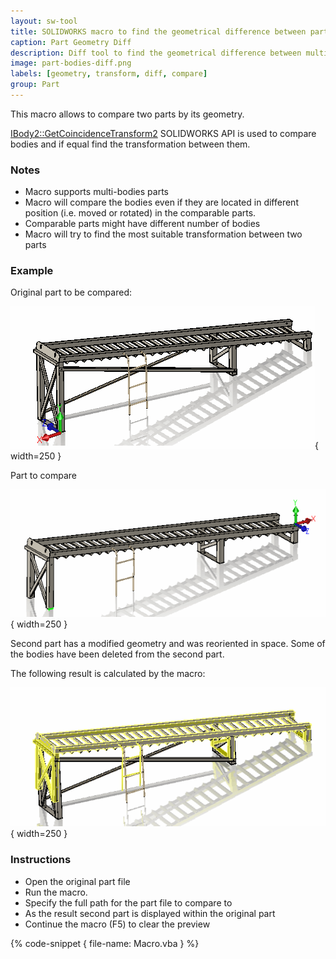 ```yaml
---
layout: sw-tool
title: SOLIDWORKS macro to find the geometrical difference between parts
caption: Part Geometry Diff
description: Diff tool to find the geometrical difference between multi-bodies parts using SOLIDWORKS API
image: part-bodies-diff.png
labels: [geometry, transform, diff, compare]
group: Part
---
```

This macro allows to compare two parts by its geometry.

[IBody2::GetCoincidenceTransform2](http://help.solidworks.com/2018/english/api/sldworksapi/solidworks.interop.sldworks~solidworks.interop.sldworks.ibody2~getcoincidencetransform2.html) SOLIDWORKS API is used to compare bodies and if equal find the transformation between them.

### Notes

* Macro supports multi-bodies parts
* Macro will compare the bodies even if they are located in different position (i.e. moved or rotated) in the comparable parts.
* Comparable parts might have different number of bodies
* Macro will try to find the most suitable transformation between two parts

### Example

Original part to be compared:

![Original part](original-part.png){ width=250 }

Part to compare

![Part to compare](part-to-compare.png){ width=250 }

Second part has a modified geometry and was reoriented in space. Some of the bodies have been deleted from the second part.

The following result is calculated by the macro:

![Resulting Difference file](part-bodies-diff.png){ width=250 }

### Instructions

* Open the original part file
* Run the macro.
* Specify the full path for the part file to compare to
* As the result second part is displayed within the original part
* Continue the macro (F5) to clear the preview

{% code-snippet { file-name: Macro.vba } %}